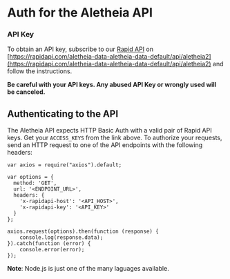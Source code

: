 # Auth for the Aletheia API

### API Key

To obtain an API key, subscribe to our [Rapid API](https://rapidapi.com/hub) on [https://rapidapi.com/aletheia-data-aletheia-data-default/api/aletheia2](https://rapidapi.com/aletheia-data-aletheia-data-default/api/aletheia2) and follow the instructions.

**Be careful with your API keys. Any abused API Key or wrongly used will be canceled.**

## Authenticating to the API

The Aletheia API expects HTTP Basic Auth with a valid pair of Rapid API keys. Get your `ACCESS_KEYS` from the link above. To authorize your requests, send an HTTP request to one of the API endpoints with the following headers:

```
var axios = require("axios").default;

var options = {
  method: 'GET',
  url: '<ENDPOINT_URL>',
  headers: {
    'x-rapidapi-host': '<API_HOST>',
    'x-rapidapi-key': '<API_KEY>'
  }
};

axios.request(options).then(function (response) {
	console.log(response.data);
}).catch(function (error) {
	console.error(error);
});
```

**Note**: Node.js is just one of the many laguages available.
